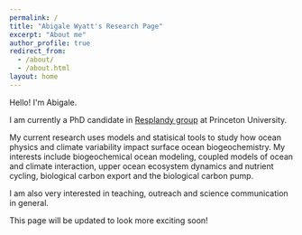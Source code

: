 ```yaml
---
permalink: /
title: "Abigale Wyatt's Research Page"
excerpt: "About me"
author_profile: true
redirect_from: 
  - /about/
  - /about.html
layout: home
---
```


Hello! I'm Abigale.

I am currently a PhD candidate in [Resplandy group](http://resplandy.princeton.edu/) at Princeton University. 

My current research uses models and statisical tools to study how ocean physics and climate variability impact surface ocean biogeochemistry. My interests include biogeochemical ocean modeling, coupled models of ocean and climate interaction, upper ocean ecosystem dynamics and nutrient cycling, biological carbon export and the biological carbon pump. 

I am also very interested in teaching, outreach and science communication in general. 

This page will be updated to look more exciting soon!



